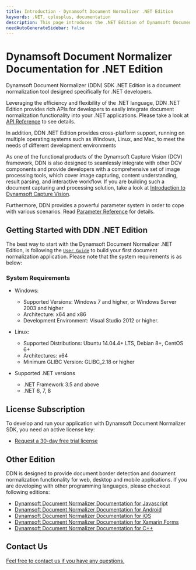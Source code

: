 ```yaml
---
title: Introduction - Dynamsoft Document Normalizer .NET Edition
keywords: .NET, cplusplus, documentation
description: This page introduces the .NET Edition of Dynamsoft Document Normalizer
needAutoGenerateSidebar: false
---
```


# Dynamsoft Document Normalizer Documentation for .NET Edition

Dynamsoft Document Normalizer (DDN) SDK .NET Edition is a document normalization tool designed specifically for .NET developers.

Leveraging the efficiency and flexibility of the .NET language, DDN .NET Edition provides rich APIs for developers to easily integrate document normalization functionality into your .NET applications. Please take a look at [API Reference](api-reference/index.md) to see details.

In addition, DDN .NET Edition provides cross-platform support, running on multiple operating systems such as Windows, Linux, and Mac, to meet the needs of different development environments

As one of the functional products of the Dynamsoft Capture Vision (DCV) framework, DDN is also designed to seamlessly integrate with other DCV components and provide developers with a comprehensive set of image processing tools, which cover image capturing, content understanding, result parsing, and interactive workflow. If you are building such a document capturing and processing solution, take a look at <a href="{{site.dcv_introduction}}" target="_blank">Introduction to Dynamsoft Capture Vision</a>.

Furthermore, DDN provides a powerful parameter system in order to cope with various scenarios. Read <a href="{{site.ddn_parameters_reference}}index.html" target="_blank">Parameter Reference</a> for details.

## Getting Started with DDN .NET Edition

The best way to start with the Dynamsoft Document Normalizer .NET Edition, is following the [`User Guide`](user-guide/getting-started.md) to build your first document normalization application. Please note that the system requirements is as below:

### System Requirements

- Windows:
  - Supported Versions: Windows 7 and higher, or Windows Server 2003 and higher
  - Architecture: x64 and x86
  - Development Environment: Visual Studio 2012 or higher.

- Linux:
  - Supported Distributions: Ubuntu 14.04.4+ LTS, Debian 8+, CentOS 6+
  - Architectures: x64
  - Minimum GLIBC Version: GLIBC_2.18 or higher

- Supported .NET versions
  - .NET Framework 3.5 and above
  - .NET 6, 7, 8

## License Subscription

To develop and run your application with Dynamsoft Document Normalizer SDK, you need an active license key:
* <a href="https://www.dynamsoft.com/customer/license/trialLicense?utm_source=docs&product=ddn&package=dotnet" target="_blank">Request a 30-day free trial license</a>

## Other Edition

DDN is designed to provide document border detection and document normalization functionality for web, desktop and mobile applications. If you are developing with other programming languages, please checkout following editions:

* <a href="{{ site.ddn_js }}" target="_blank">Dynamsoft Document Normalizer Documentation for Javascript</a>
* <a href="{{ site.ddn_android }}" target="_blank">Dynamsoft Document Normalizer Documentation for Android</a>
* <a href="{{ site.ddn_ios }}" target="_blank">Dynamsoft Document Normalizer Documentation for iOS</a>
* <a href="{{ site.ddn_xamarin }}" target="_blank">Dynamsoft Document Normalizer Documentation for Xamarin.Forms</a>
* <a href="{{ site.ddn_cpp }}" target="_blank">Dynamsoft Document Normalizer Documentation for C++</a>

## Contact Us

<a href="https://www.dynamsoft.com/company/customer-service/#contact" target="_blank">Feel free to contact us if you have any questions.</a>
